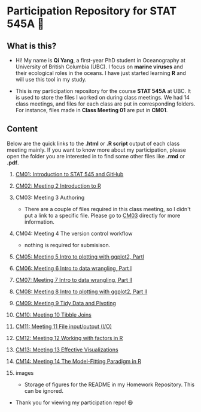 # Participation Repository for STAT 545A :bookmark: 

## What is this?
* Hi! My name is **Qi Yang**, a first-year PhD student in Oceanography at University of British Columbia (UBC). I focus on **marine viruses** and their ecological roles in the oceans. I have just started learning **R** and will use this tool in my study.

* This is my participation repository for the course **STAT 545A** at UBC. It is used to store the files I worked on during class meetings. We had 14 class meetings, and files for each class are put in corresponding folders. For instance, files made in **Class Meeting 01** are put in **CM01**.

## Content
Below are the quick links to the **.html** or **.R script** output of each class meeting mainly. If you want to know more about my participation, please open the folder you are interested in to find some other files like **.rmd** or **.pdf**.

1. [CM01: Introduction to STAT 545 and GitHub](https://github.com/qiyangqd/STAT545-participation/blob/master/CM01/navigating_github.md)

2. [CM02:  Meeting 2 Introduction to R](https://qiyangqd.github.io/STAT545-participation/CM02/cm002-r_exploration.R)

3. CM03:  Meeting 3 Authoring
    + There are a couple of files required in this class meeting, so I didn't put a link to a specific file. Please go to [CM03](https://github.com/qiyangqd/STAT545-participation/tree/master/CM03) directly for more information.

4. CM04: Meeting 4 The version control workflow
    + nothing is required for submisison.
    
5. [CM05: Meeting 5 Intro to plotting with ggplot2, PartI](https://qiyangqd.github.io/STAT545-participation/CM05/cm005-exercise.html)

6. [CM06: Meeting 6 Intro to data wrangling, Part I](https://qiyangqd.github.io/STAT545-participation/CM06/cm006-exercise.html)

7. [CM07: Meeting 7 Intro to data wrangling, Part II](https://qiyangqd.github.io/STAT545-participation/CM07/cm007-exercise.html)

8. [CM08: Meeting 8 Intro to plotting with ggplot2, Part II](https://qiyangqd.github.io/STAT545-participation/CM08/cm008-exercise.html)

9. [CM09: Meeting 9 Tidy Data and Pivoting](https://qiyangqd.github.io/STAT545-participation/CM09/cm009-exercise.html)

10. [CM10: Meeting 10 Tibble Joins](https://qiyangqd.github.io/STAT545-participation/CM10/cm010-exercise.html)

11. [CM11: Meeting 11 File input/output (I/O)](https://qiyangqd.github.io/STAT545-participation/CM11/cm011.R)

12. [CM12: Meeting 12 Working with factors in R](https://qiyangqd.github.io/STAT545-participation/CM12/cm012-exercise.html)

13. [CM13: Meeting 13 Effective Visualizations](https://qiyangqd.github.io/STAT545-participation/CM13/cm013.html)

14. [CM14: Meeting 14 The Model-Fitting Paradigm in R](https://qiyangqd.github.io/STAT545-participation/CM14/cm014-exercise.html)

15. images
    + Storage of figures for the README in my Homework Repository. This can be ignored.
    
* Thank you for viewing my participation repo! :satisfied: